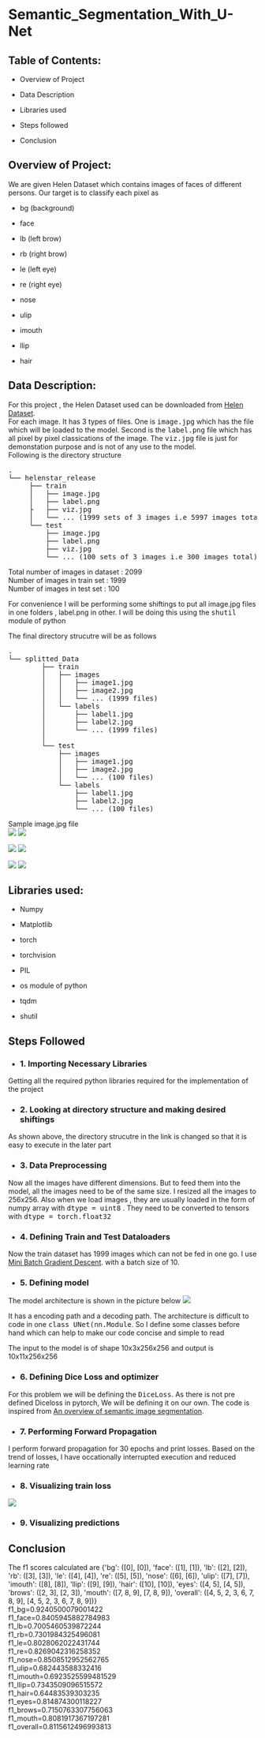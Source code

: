 # Semantic_Segmentation_With_U-Net

## Table of Contents: 
* Overview of Project

* Data Description 
* Libraries used

* Steps followed

* Conclusion



## Overview of Project:

We are given Helen Dataset which contains images of faces of different persons. Our target is to classify each pixel as 
* bg   (background)

* face 
* lb  (left brow)

* rb (right brow)
* le  (left eye)
  
* re (right eye)

* nose
* ulip
* imouth
* llip
* hair 

## Data Description:   
For this project , the Helen Dataset used can be downloaded from <a href='https://drive.google.com/file/d/1jweX1u0vltv-tYZhYp6mlyDZDy0aDyrw/view?usp=sharing'>Helen Dataset</a>.<br>
For each image. It has 3 types of files. One is <tt>image.jpg</tt> which has the file which will be loaded to the model. Second is the <tt>label.png</tt> file which has all pixel by pixel classications of the image. The <tt>viz.jpg</tt> file is just for demonstation purpose and is not of any use to the model.<br>
Following is the directory structure 


<pre>.
└── helenstar_release
     ├── train
     │   ├── image.jpg
     │   ├── label.png
     ├   ├── viz.jpg
     │   └── ... (1999 sets of 3 images i.e 5997 images total)           
     └── test
         ├── image.jpg
         ├── label.png
         ├── viz.jpg
         └── ... (100 sets of 3 images i.e 300 images total)</pre>

Total number of images in dataset : 2099<br>
Number of images in train set : 1999<br>
Number of images in test set : 100


For convenience I will be performing some shiftings to put all image.jpg files in one folders , label.png in other. I will be doing this using the <tt>shutil</tt> module of python

The final directory strucutre will be as follows
<pre>.
└── splitted_Data
        ├── train
        │   ├── images
        │   │   ├── image1.jpg
        │   │   ├── image2.jpg
        │   │   └── ... (1999 files)
        │   └── labels
        │       ├── label1.jpg
        │       ├── label2.jpg
        │       └── ... (1999 files)       
        │           
        └── test
            ├── images
            │   ├── image1.jpg
            │   ├── image2.jpg
            │   └── ... (100 files)
            └── labels
                ├── label1.jpg
                ├── label2.jpg
                └── ... (100 files)</pre>
                
Sample image.jpg file <br>
![](image1.png)
![](label1.png)

![](image2.png)
![](label2.png)

![](image3.png)
![](label3.png)


## Libraries used:
* Numpy

* Matplotlib

* torch
* torchvision<br>
  
* PIL

* os module of python
* tqdm
* shutil

## Steps Followed

* ### 1. Importing Necessary Libraries
Getting all the required python libraries required for the implementation of the project

 
* ### 2. Looking at directory structure and making desired shiftings
As shown above, the directory strucutre in the link is changed so that it is easy to execute in the later part


* ### 3. Data Preprocessing
Now all the images have different dimensions. But to feed them into the model, all the images need to be of the same size. I resized all the images to 256x256. Also when we load images , they are usually loaded in the form of numpy array with <tt>dtype = uint8</tt> . They need to be converted to tensors with <tt>dtype = torch.float32</tt>

* ### 4. Defining Train and Test Dataloaders
Now the train dataset has 1999 images which can not be fed in one go. I use <a href='https://www.youtube.com/watch?v=4qJaSmvhxi8'>Mini Batch Gradient Descent</a>. with a batch size of 10.


* ### 5. Defining model
The model architecture is shown in the picture below
![](Model_arch.png)

It has a encoding path and a decoding path. The architecture is difficult to code in one <tt>class UNet(nn.Module</tt>. So I define some classes before hand which can help to make our code concise and simple to read

The input to the model is of shape 10x3x256x256 and output is 10x11x256x256


* ### 6. Defining Dice Loss and optimizer
For this problem we will be defining the <tt>DiceLoss</tt>. As there is not pre defined Diceloss in pytorch, We will be defining it on our own. The code is inspired from  <a href='https://www.jeremyjordan.me/semantic-segmentation/'>An overview of semantic image segmentation</a>.

* ### 7. Performing Forward Propagation
I perform forward propagation for 30 epochs and print losses. Based on the trend of losses, I have occationally interrupted execution and reduced learning rate



* ### 8. Visualizing train loss
![](train_losses.png)


* ### 9. Visualizing predictions



## Conclusion
The f1 scores calculated are
{'bg': ([0], [0]), 'face': ([1], [1]), 'lb': ([2], [2]), 'rb': ([3], [3]), 'le': ([4], [4]), 're': ([5], [5]), 'nose': ([6], [6]), 'ulip': ([7], [7]), 'imouth': ([8], [8]), 'llip': ([9], [9]), 'hair': ([10], [10]), 'eyes': ([4, 5], [4, 5]), 'brows': ([2, 3], [2, 3]), 'mouth': ([7, 8, 9], [7, 8, 9]), 'overall': ([4, 5, 2, 3, 6, 7, 8, 9], [4, 5, 2, 3, 6, 7, 8, 9])} <br>
f1_bg=0.9240500079001422 <br>
f1_face=0.8405945882784983 <br>
f1_lb=0.7005460539872244 <br>
f1_rb=0.7301984325496081 <br>
f1_le=0.8028062022431744 <br>
f1_re=0.8269042316258352 <br>
f1_nose=0.8508512952562765 <br>
f1_ulip=0.682443588332416 <br>
f1_imouth=0.6923525599481529 <br>
f1_llip=0.7343509096515572 <br>
f1_hair=0.64483539303235 <br>
f1_eyes=0.814874300118227 <br>
f1_brows=0.7150763307756063 <br>
f1_mouth=0.8081917367197281 <br>
f1_overall=0.8115612496993813 <br>
